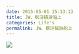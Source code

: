 ```yaml
---
date: 2015-05-01 15:13:13  
title: JW、枫泾镇游船上
categories: Life's
permalink: JW、枫泾镇游船上
---
```



![](http://ww3.sinaimg.cn/mw690/62ed8609gw1errzngpckaj21w01w0npd.jpg)